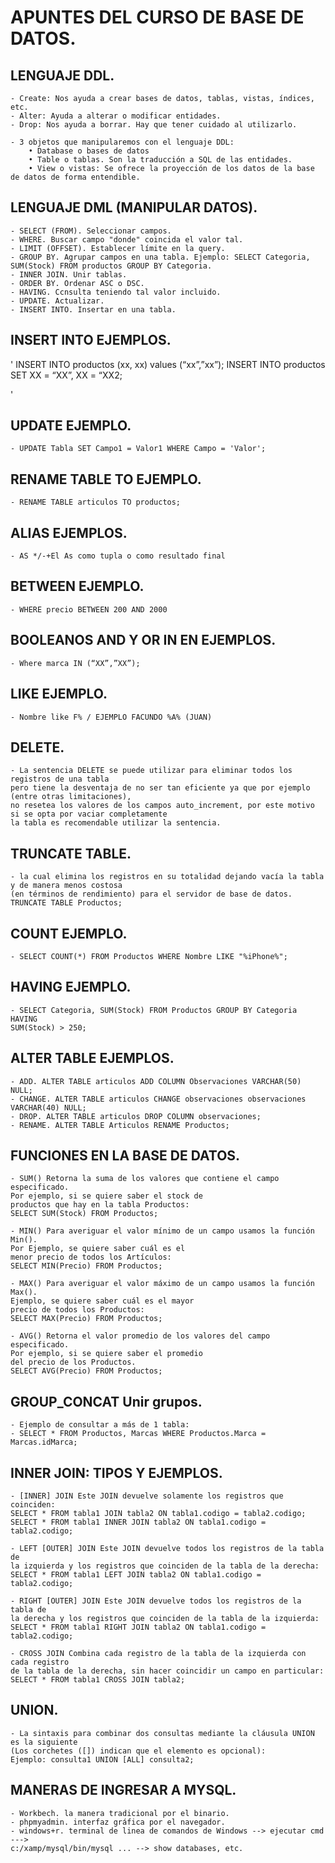 # APUNTES DEL CURSO DE BASE DE DATOS.

## LENGUAJE DDL.

    - Create: Nos ayuda a crear bases de datos, tablas, vistas, índices, etc.
    - Alter: Ayuda a alterar o modificar entidades.
    - Drop: Nos ayuda a borrar. Hay que tener cuidado al utilizarlo.

    - 3 objetos que manipularemos con el lenguaje DDL:
        • Database o bases de datos
        • Table o tablas. Son la traducción a SQL de las entidades.
        • View o vistas: Se ofrece la proyección de los datos de la base de datos de forma entendible.

## LENGUAJE DML (MANIPULAR DATOS).

    - SELECT (FROM). Seleccionar campos.
    - WHERE. Buscar campo "donde" coincida el valor tal.
    - LIMIT (OFFSET). Establecer límite en la query.
    - GROUP BY. Agrupar campos en una tabla. Ejemplo: SELECT Categoria, SUM(Stock) FROM productos GROUP BY Categoria.
    - INNER JOIN. Unir tablas.
    - ORDER BY. Ordenar ASC o DSC.
    - HAVING. Ccnsulta teniendo tal valor incluido.
    - UPDATE. Actualizar.
    - INSERT INTO. Insertar en una tabla.

## INSERT INTO EJEMPLOS.

'
    INSERT INTO productos (xx, xx) values
    (“xx”,”xx”);
    INSERT INTO productos
    SET
    XX = “XX”,
    XX = “XX2;


'

## UPDATE EJEMPLO.

    - UPDATE Tabla SET Campo1 = Valor1 WHERE Campo = 'Valor';

## RENAME TABLE TO EJEMPLO. 

    - RENAME TABLE articulos TO productos;

## ALIAS EJEMPLOS.

    - AS */-+El As como tupla o como resultado final

## BETWEEN EJEMPLO.

    - WHERE precio BETWEEN 200 AND 2000

## BOOLEANOS AND Y OR IN EN EJEMPLOS.

    - Where marca IN (“XX”,”XX”);

## LIKE EJEMPLO.

    - Nombre like F% / EJEMPLO FACUNDO %A% (JUAN)

## DELETE.

    - La sentencia DELETE se puede utilizar para eliminar todos los registros de una tabla 
    pero tiene la desventaja de no ser tan eficiente ya que por ejemplo (entre otras limitaciones), 
    no resetea los valores de los campos auto_increment, por este motivo si se opta por vaciar completamente 
    la tabla es recomendable utilizar la sentencia.

## TRUNCATE TABLE.

    - la cual elimina los registros en su totalidad dejando vacía la tabla y de manera menos costosa 
    (en términos de rendimiento) para el servidor de base de datos.
    TRUNCATE TABLE Productos;

## COUNT EJEMPLO.
    
    - SELECT COUNT(*) FROM Productos WHERE Nombre LIKE "%iPhone%";

## HAVING EJEMPLO.

    - SELECT Categoria, SUM(Stock) FROM Productos GROUP BY Categoria HAVING
    SUM(Stock) > 250;

## ALTER TABLE EJEMPLOS.

    - ADD. ALTER TABLE articulos ADD COLUMN Observaciones VARCHAR(50) NULL;
    - CHANGE. ALTER TABLE articulos CHANGE observaciones observaciones VARCHAR(40) NULL;
    - DROP. ALTER TABLE articulos DROP COLUMN observaciones;
    - RENAME. ALTER TABLE Articulos RENAME Productos;

## FUNCIONES EN LA BASE DE DATOS.

    - SUM() Retorna la suma de los valores que contiene el campo especificado. 
    Por ejemplo, si se quiere saber el stock de
    productos que hay en la tabla Productos:
    SELECT SUM(Stock) FROM Productos;

    - MIN() Para averiguar el valor mínimo de un campo usamos la función Min(). 
    Por Ejemplo, se quiere saber cuál es el
    menor precio de todos los Artículos:
    SELECT MIN(Precio) FROM Productos;

    - MAX() Para averiguar el valor máximo de un campo usamos la función Max(). 
    Ejemplo, se quiere saber cuál es el mayor
    precio de todos los Productos:
    SELECT MAX(Precio) FROM Productos;

    - AVG() Retorna el valor promedio de los valores del campo especificado. 
    Por ejemplo, si se quiere saber el promedio
    del precio de los Productos.
    SELECT AVG(Precio) FROM Productos;

## GROUP_CONCAT Unir grupos.

    - Ejemplo de consultar a más de 1 tabla:
    - SELECT * FROM Productos, Marcas WHERE Productos.Marca = Marcas.idMarca;

## INNER JOIN: TIPOS Y EJEMPLOS.

    - [INNER] JOIN Este JOIN devuelve solamente los registros que coinciden:
    SELECT * FROM tabla1 JOIN tabla2 ON tabla1.codigo = tabla2.codigo;
    SELECT * FROM tabla1 INNER JOIN tabla2 ON tabla1.codigo = tabla2.codigo;

    - LEFT [OUTER] JOIN Este JOIN devuelve todos los registros de la tabla de
    la izquierda y los registros que coinciden de la tabla de la derecha:
    SELECT * FROM tabla1 LEFT JOIN tabla2 ON tabla1.codigo = tabla2.codigo;

    - RIGHT [OUTER] JOIN Este JOIN devuelve todos los registros de la tabla de
    la derecha y los registros que coinciden de la tabla de la izquierda:
    SELECT * FROM tabla1 RIGHT JOIN tabla2 ON tabla1.codigo = tabla2.codigo;

    - CROSS JOIN Combina cada registro de la tabla de la izquierda con cada registro 
    de la tabla de la derecha, sin hacer coincidir un campo en particular:
    SELECT * FROM tabla1 CROSS JOIN tabla2;

## UNION.

    - La sintaxis para combinar dos consultas mediante la cláusula UNION es la siguiente 
    (Los corchetes ([]) indican que el elemento es opcional):
    Ejemplo: consulta1 UNION [ALL] consulta2;

## MANERAS DE INGRESAR A MYSQL.

    - Workbech. la manera tradicional por el binario.
    - phpmyadmin. interfaz gráfica por el navegador.
    - windows+r. terminal de linea de comandos de Windows --> ejecutar cmd ---> 
    c:/xamp/mysql/bin/mysql ... --> show databases, etc.

